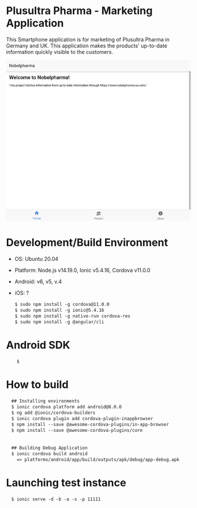 # Plusultra Pharma - Marketing Application

This Smartphone application is for marketing of Plusultra Pharma in Germany and UK. This application makes the products' up-to-date information quickly visible to the customers.

  ![Application](img/ionic_test.jpg)


# Development/Build Environment

  * OS: Ubuntu 20.04
  * Platform: Node.js v14.19.0, Ionic v5.4.16, Cordova v11.0.0
  * Android: v6, v5, v.4
  * iOS: ?


        $ sudo npm install -g cordova@11.0.0
        $ sudo npm install -g ionic@5.4.16
        $ sudo npm install -g native-run cordova-res
        $ sudo npm install -g @angular/cli

# Android SDK

        $  

# How to build

      ## Installing environments
      $ ionic cordova platform add android@8.0.0
      $ ng add @ionic/cordova-builders
      $ ionic cordova plugin add cordova-plugin-inappbrowser
      $ npm install --save @awesome-cordova-plugins/in-app-browser
      $ npm install --save @awesome-cordova-plugins/core
	  

      ## Building Debug Application
      $ ionic cordova build android
        => platforms/android/app/build/outputs/apk/debug/app-debug.apk
       

# Launching test instance

      $ ionic serve -d -b -a -s -p 11111

